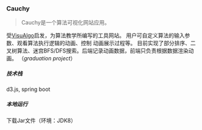 ### Cauchy
> Cauchy是一个算法可视化网站应用。

受[VisuAlgo](https://visualgo.net)启发，为算法教学所编写的工具网站。
用户可自定义算法的输入参数、观看算法执行逻辑的动画、控制 动画展示过程等。
目前实现了部分排序、二叉树算法、迷宫BFS/DFS搜索。后端记录动画数据，前端只负责根据数据渲染动画。
（*graduation project*）

##### 技术栈 
d3.js, spring boot

##### 本地运行
下载Jar文件（环境：JDK8）

